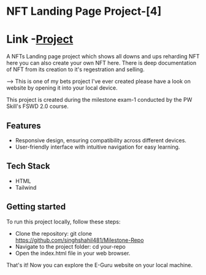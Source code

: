 # NFT Landing Page Project-[4]

# Link -[Project](https://nft-responsive-site-pawanyadav963.netlify.app)

A NFTs Landing page project which shows all downs and ups reharding NFT here you can also create your own NFT here.
There is deep documentation of NFT from its creation to it's regestration and selling.

--> This is one of my bets project I've ever created please have a look on website by opening it into your local device.

This project is created during the milestone exam-1 conducted by the PW Skill's FSWD 2.0 course.

## Features

- Responsive design, ensuring compatibility across different devices.
- User-friendly interface with intuitive navigation for easy learning.

## Tech Stack

- HTML
- Tailwind

## Getting started

To run this project locally, follow these steps:

- Clone the repository: git clone https://github.com/singhshahil481/Milestone-Repo
- Navigate to the project folder: cd your-repo
- Open the index.html file in your web browser.

That's it! Now you can explore the E-Guru website on your local machine.
